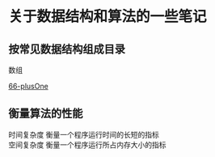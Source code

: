 # 关于数据结构和算法的一些笔记

## 按常见数据结构组成目录  

  数组  

  [66-plusOne](array/66-plusOne)

## 衡量算法的性能

时间复杂度 衡量一个程序运行时间的长短的指标  
空间复杂度 衡量一个程序运行所占内存大小的指标  

